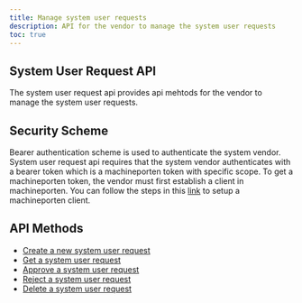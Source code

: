 ```yaml
---
title: Manage system user requests
description: API for the vendor to manage the system user requests
toc: true
---
```


## System User Request API
The system user request api provides api mehtods for the vendor to manage the system user requests.

## Security Scheme
Bearer authentication scheme is used to authenticate the system vendor.
System user request api requires that the system vendor authenticates with a bearer token which is a machineporten token with specific scope.
To get a machineporten token, the vendor must first establish a client in machineporten. You can follow the steps in this [link](https://docs.altinn.studio/authentication/getting-started/maskinportenclient/) to setup a machineporten client.

## API Methods

- [Create a new system user request](create/_index.en.md)
- [Get a system user request](get/_index.en.md)
- [Approve a system user request](update/_index.en.md)
- [Reject a system user request](get/_index.en.md#get-rights-of-a-system)
- [Delete a system user request](get/_index.en.md#get-accesspackages-of-a-system)